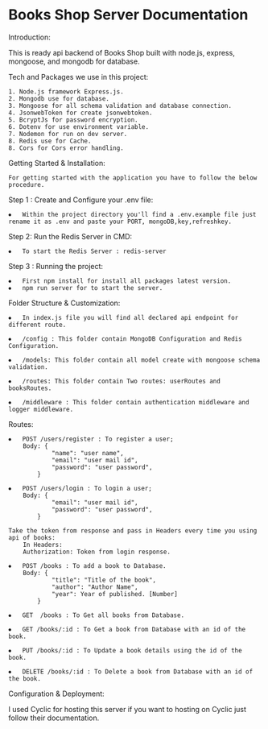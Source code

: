 # Books Shop Server Documentation

Introduction:

This is ready api backend of Books Shop built with node.js, express, mongoose, and mongodb for database.

Tech and Packages we use in this project:

    1. Node.js framework Express.js.
    2. Mongodb use for database.
    3. Mongoose for all schema validation and database connection.
    4. JsonwebToken for create jsonwebtoken.
    5. BcryptJs for password encryption.
    6. Dotenv for use environment variable.
    7. Nodemon for run on dev server.
    8. Redis use for Cache.
    8. Cors for Cors error handling.

Getting Started & Installation:

    For getting started with the application you have to follow the below procedure.

Step 1 : Create and Configure your .env file:

    ⦁	Within the project directory you'll find a .env.example file just rename it as .env and paste your PORT, mongoDB,key,refreshkey.

Step 2: Run the Redis Server in CMD:

    ⦁	To start the Redis Server : redis-server

Step 3 : Running the project:

    ⦁	First npm install for install all packages latest version.
    ⦁	npm run server for to start the server.

Folder Structure & Customization:

    ⦁	In index.js file you will find all declared api endpoint for different route.

    ⦁	/config : This folder contain MongoDB Configuration and Redis Configuration.

    ⦁	/models: This folder contain all model create with mongoose schema validation.

    ⦁	/routes: This folder contain Two routes: userRoutes and booksRoutes.

    ⦁	/middleware : This folder contain authentication middleware and logger middleware.

Routes:

    ⦁	POST /users/register : To register a user;
        Body: {
                "name": "user name",
                "email": "user mail id",
                "password": "user password",
            }

    ⦁	POST /users/login : To login a user;
        Body: {
                "email": "user mail id",
                "password": "user password",
            }

    Take the token from response and pass in Headers every time you using api of books:
        In Headers:
        Authorization: Token from login response.

    ⦁	POST /books : To add a book to Database.
        Body: {
                "title": "Title of the book",
                "author": "Author Name",
                "year": Year of published. [Number]
            }

    ⦁   GET  /books : To Get all books from Database.

    ⦁   GET /books/:id : To Get a book from Database with an id of the book.

    ⦁   PUT /books/:id : To Update a book details using the id of the book.

    ⦁   DELETE /books/:id : To Delete a book from Database with an id of the book.

Configuration & Deployment:

I used Cyclic for hosting this server if you want to hosting on Cyclic just follow their documentation.
